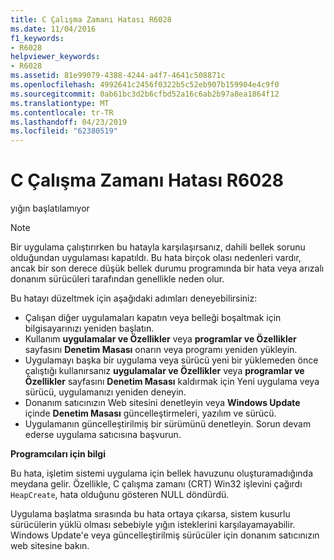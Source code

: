```yaml
---
title: C Çalışma Zamanı Hatası R6028
ms.date: 11/04/2016
f1_keywords:
- R6028
helpviewer_keywords:
- R6028
ms.assetid: 81e99079-4388-4244-a4f7-4641c508871c
ms.openlocfilehash: 4992641c2456f0322b5c52eb907b159904e4c9f0
ms.sourcegitcommit: 0ab61bc3d2b6cfbd52a16c6ab2b97a8ea1864f12
ms.translationtype: MT
ms.contentlocale: tr-TR
ms.lasthandoff: 04/23/2019
ms.locfileid: "62380519"
---
```

# <a name="c-runtime-error-r6028"></a>C Çalışma Zamanı Hatası R6028

yığın başlatılamıyor

> [!NOTE]
> Bir uygulama çalıştırırken bu hatayla karşılaşırsanız, dahili bellek sorunu olduğundan uygulaması kapatıldı. Bu hata birçok olası nedenleri vardır, ancak bir son derece düşük bellek durumu programında bir hata veya arızalı donanım sürücüleri tarafından genellikle neden olur.
>
> Bu hatayı düzeltmek için aşağıdaki adımları deneyebilirsiniz:
>
> - Çalışan diğer uygulamaları kapatın veya belleği boşaltmak için bilgisayarınızı yeniden başlatın.
> - Kullanım **uygulamalar ve Özellikler** veya **programlar ve Özellikler** sayfasını **Denetim Masası** onarın veya programı yeniden yükleyin.
> - Uygulamayı başka bir uygulama veya sürücü yeni bir yüklemeden önce çalıştığı kullanırsanız **uygulamalar ve Özellikler** veya **programlar ve Özellikler** sayfasını **Denetim Masası** kaldırmak için Yeni uygulama veya sürücü, uygulamanızı yeniden deneyin.
> - Donanım satıcınızın Web sitesini denetleyin veya **Windows Update** içinde **Denetim Masası** güncelleştirmeleri, yazılım ve sürücü.
> - Uygulamanın güncelleştirilmiş bir sürümünü denetleyin. Sorun devam ederse uygulama satıcısına başvurun.

**Programcıları için bilgi**

Bu hata, işletim sistemi uygulama için bellek havuzunu oluşturamadığında meydana gelir. Özellikle, C çalışma zamanı (CRT) Win32 işlevini çağırdı `HeapCreate`, hata olduğunu gösteren NULL döndürdü.

Uygulama başlatma sırasında bu hata ortaya çıkarsa, sistem kusurlu sürücülerin yüklü olması sebebiyle yığın isteklerini karşılayamayabilir. Windows Update'e veya güncelleştirilmiş sürücüler için donanım satıcınızın web sitesine bakın.